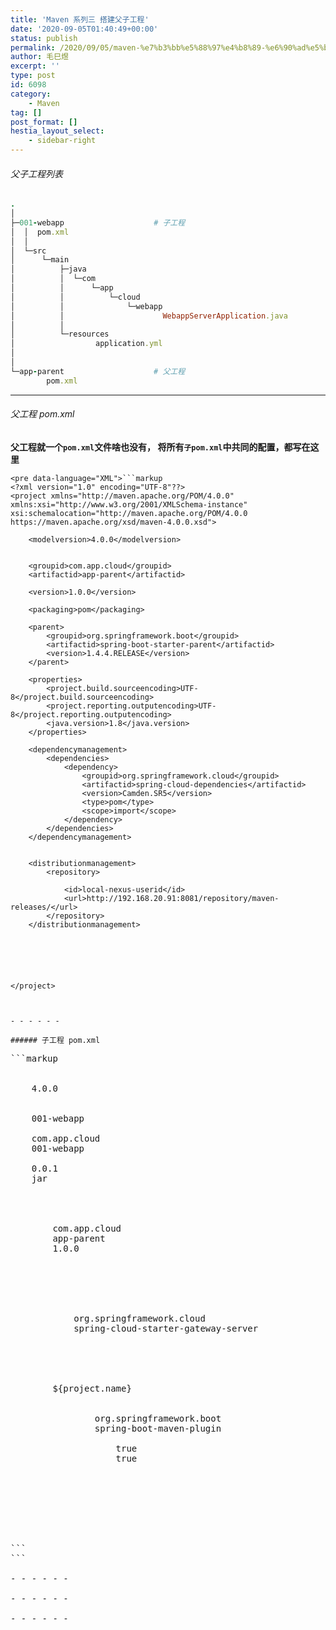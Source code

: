 ```yaml
---
title: 'Maven 系列三 搭建父子工程'
date: '2020-09-05T01:40:49+00:00'
status: publish
permalink: /2020/09/05/maven-%e7%b3%bb%e5%88%97%e4%b8%89-%e6%90%ad%e5%bb%ba%e7%88%b6%e5%ad%90%e5%b7%a5%e7%a8%8b
author: 毛巳煜
excerpt: ''
type: post
id: 6098
category:
    - Maven
tag: []
post_format: []
hestia_layout_select:
    - sidebar-right
---
```

###### 父子工程列表

```ruby
.
│
├─001-webapp                    # 子工程
│  │  pom.xml
│  │
│  └─src
│      └─main
│          ├─java
│          │  └─com
│          │      └─app
│          │          └─cloud
│          │              └─webapp
│          │                      WebappServerApplication.java
│          │
│          └─resources
│                  application.yml
│
│
└─app-parent                    # 父工程
        pom.xml


```

- - - - - -

###### 父工程 pom.xml

**父工程就一个`pom.xml`文件啥也没有， 将所有`子pom.xml`中共同的配置，都写在这里**

```
<pre data-language="XML">```markup
<?xml version="1.0" encoding="UTF-8"??>
<project xmlns="http://maven.apache.org/POM/4.0.0" xmlns:xsi="http://www.w3.org/2001/XMLSchema-instance" xsi:schemalocation="http://maven.apache.org/POM/4.0.0 https://maven.apache.org/xsd/maven-4.0.0.xsd">

    <modelversion>4.0.0</modelversion>

    
    <groupid>com.app.cloud</groupid>
    <artifactid>app-parent</artifactid>
    
    <version>1.0.0</version>
    
    <packaging>pom</packaging>

    <parent>
        <groupid>org.springframework.boot</groupid>
        <artifactid>spring-boot-starter-parent</artifactid>
        <version>1.4.4.RELEASE</version>
    </parent>

    <properties>
        <project.build.sourceencoding>UTF-8</project.build.sourceencoding>
        <project.reporting.outputencoding>UTF-8</project.reporting.outputencoding>
        <java.version>1.8</java.version>
    </properties>

    <dependencymanagement>
        <dependencies>
            <dependency>
                <groupid>org.springframework.cloud</groupid>
                <artifactid>spring-cloud-dependencies</artifactid>
                <version>Camden.SR5</version>
                <type>pom</type>
                <scope>import</scope>
            </dependency>
        </dependencies>
    </dependencymanagement>

    
    <distributionmanagement>
        <repository>
            
            <id>local-nexus-userid</id>
            <url>http://192.168.20.91:8081/repository/maven-releases/</url>
        </repository>
    </distributionmanagement>

    
    
        
    

</project>


```
```

- - - - - -

###### 子工程 pom.xml

```
<pre data-language="XML">```markup
<?xml version="1.0" encoding="UTF-8"??>
<project xmlns="http://maven.apache.org/POM/4.0.0" xmlns:xsi="http://www.w3.org/2001/XMLSchema-instance" xsi:schemalocation="http://maven.apache.org/POM/4.0.0 http://maven.apache.org/xsd/maven-4.0.0.xsd">
    <modelversion>4.0.0</modelversion>

    
    <name>001-webapp</name>
    
    <groupid>com.app.cloud</groupid>
    <artifactid>001-webapp</artifactid>
    
    <version>0.0.1</version>
    <packaging>jar</packaging>

    
    <parent>
        
        <groupid>com.app.cloud</groupid>
        <artifactid>app-parent</artifactid>
        <version>1.0.0</version>
        
        <relativepath></relativepath>
    </parent>

    <dependencies>
        <dependency>
            <groupid>org.springframework.cloud</groupid>
            <artifactid>spring-cloud-starter-gateway-server</artifactid>
        </dependency>
    </dependencies>

    <build>
        
        <finalname>${project.name}</finalname>
        <plugins>
            <plugin>
                <groupid>org.springframework.boot</groupid>
                <artifactid>spring-boot-maven-plugin</artifactid>
                <configuration>
                    <fork>true</fork>
                    <executable>true</executable>
                </configuration>
            </plugin>
        </plugins>
    </build>

</project>


```
```

- - - - - -

- - - - - -

- - - - - -